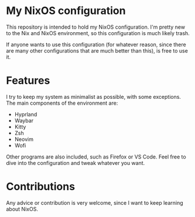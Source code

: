 # My NixOS configuration
This repository is intended to hold my NixOS configuration. I'm pretty new
to the Nix and NixOS environment, so this configuration is much likely trash. 

If anyone wants to use this configuration (for whatever reason, since
there are many other configurations that are much better than this), is free
to use it.

# Features
I try to keep my system as minimalist as possible, with some exceptions. The main
components of the environment are:
- Hyprland
- Waybar
- Kitty
- Zsh
- Neovim
- Wofi

Other programs are also included, such as Firefox or VS Code. Feel free to dive into
the configuration and tweak whatever you want.

# Contributions
Any advice or contribution is very welcome, since I want to keep learning about NixOS.

